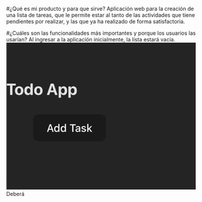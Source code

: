 #¿Qué es mi producto y para que sirve?
Aplicación web para la creación de una lista de tareas, que le permite estar al tanto de las actividades que tiene pendientes por realizar, y las que ya ha realizado de forma satisfactoria.

#¿Cuáles son las funcionalidades más importantes y porque los usuarios las usarían?
Al ingresar a la aplicación inicialmente, la lista estará vacía.  
![Alt text](image.png)  
Deberá
